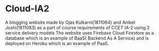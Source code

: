 # Cloud-IA2
A blogging website made by Ojas Kulkarni(1811064) and Aniket Joshi(1811083) as a part of course requirements of CCET IA-2 using 2 service delivery models
The website uses Firebase Cloud Firestore as a database which is an example of BaaS( Backend As A Service) and is deployed on Heroku which is an example of PaaS.
